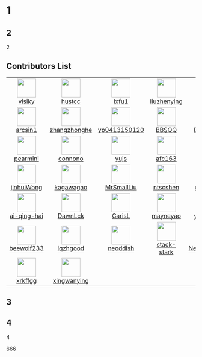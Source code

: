 # 1

## 2
2

## Contributors List

<table>
  <tr>
    <td width="150" align="center">
      <a href="https://github.com/visiky" title="visiky">
        <img src="https://avatars.githubusercontent.com/u/15646325?v=4" width="50" />
        <br />
        visiky
      </a>
    </td>
    <td width="150" align="center">
      <a href="https://github.com/hustcc" title="hustcc">
        <img src="https://avatars.githubusercontent.com/u/7856674?v=4" width="50" />
        <br />
        hustcc
      </a>
    </td>
    <td width="150" align="center">
      <a href="https://github.com/lxfu1" title="lxfu1">
        <img src="https://avatars.githubusercontent.com/u/31396322?v=4" width="50" />
        <br />
        lxfu1
      </a>
    </td>
    <td width="150" align="center">
      <a href="https://github.com/liuzhenying" title="liuzhenying">
        <img src="https://avatars.githubusercontent.com/u/11748654?v=4" width="50" />
        <br />
        liuzhenying
      </a>
    </td>
    <td width="150" align="center">
      <a href="https://github.com/zqlu" title="zqlu">
        <img src="https://avatars.githubusercontent.com/u/1142242?v=4" width="50" />
        <br />
        zqlu
      </a>
    </td>
  </tr><tr>
    <td width="150" align="center">
      <a href="https://github.com/arcsin1" title="arcsin1">
        <img src="https://avatars.githubusercontent.com/u/13724222?v=4" width="50" />
        <br />
        arcsin1
      </a>
    </td>
    <td width="150" align="center">
      <a href="https://github.com/zhangzhonghe" title="zhangzhonghe">
        <img src="https://avatars.githubusercontent.com/u/38434641?v=4" width="50" />
        <br />
        zhangzhonghe
      </a>
    </td>
    <td width="150" align="center">
      <a href="https://github.com/yp0413150120" title="yp0413150120">
        <img src="https://avatars.githubusercontent.com/u/24318174?v=4" width="50" />
        <br />
        yp0413150120
      </a>
    </td>
    <td width="150" align="center">
      <a href="https://github.com/BBSQQ" title="BBSQQ">
        <img src="https://avatars.githubusercontent.com/u/35586469?v=4" width="50" />
        <br />
        BBSQQ
      </a>
    </td>
    <td width="150" align="center">
      <a href="https://github.com/DarrenPei" title="DarrenPei">
        <img src="https://avatars.githubusercontent.com/u/42288791?v=4" width="50" />
        <br />
        DarrenPei
      </a>
    </td>
  </tr><tr>
    <td width="150" align="center">
      <a href="https://github.com/pearmini" title="pearmini">
        <img src="https://avatars.githubusercontent.com/u/49330279?v=4" width="50" />
        <br />
        pearmini
      </a>
    </td>
    <td width="150" align="center">
      <a href="https://github.com/connono" title="connono">
        <img src="https://avatars.githubusercontent.com/u/36756846?v=4" width="50" />
        <br />
        connono
      </a>
    </td>
    <td width="150" align="center">
      <a href="https://github.com/yujs" title="yujs">
        <img src="https://avatars.githubusercontent.com/u/16610138?v=4" width="50" />
        <br />
        yujs
      </a>
    </td>
    <td width="150" align="center">
      <a href="https://github.com/afc163" title="afc163">
        <img src="https://avatars.githubusercontent.com/u/507615?v=4" width="50" />
        <br />
        afc163
      </a>
    </td>
    <td width="150" align="center">
      <a href="https://github.com/mjul" title="mjul">
        <img src="https://avatars.githubusercontent.com/u/142868?v=4" width="50" />
        <br />
        mjul
      </a>
    </td>
  </tr><tr>
    <td width="150" align="center">
      <a href="https://github.com/jinhuiWong" title="jinhuiWong">
        <img src="https://avatars.githubusercontent.com/u/23117130?v=4" width="50" />
        <br />
        jinhuiWong
      </a>
    </td>
    <td width="150" align="center">
      <a href="https://github.com/kagawagao" title="kagawagao">
        <img src="https://avatars.githubusercontent.com/u/6930280?v=4" width="50" />
        <br />
        kagawagao
      </a>
    </td>
    <td width="150" align="center">
      <a href="https://github.com/MrSmallLiu" title="MrSmallLiu">
        <img src="https://avatars.githubusercontent.com/u/26038018?v=4" width="50" />
        <br />
        MrSmallLiu
      </a>
    </td>
    <td width="150" align="center">
      <a href="https://github.com/ntscshen" title="ntscshen">
        <img src="https://avatars.githubusercontent.com/u/21041458?v=4" width="50" />
        <br />
        ntscshen
      </a>
    </td>
    <td width="150" align="center">
      <a href="https://github.com/guonanci" title="guonanci">
        <img src="https://avatars.githubusercontent.com/u/12762626?v=4" width="50" />
        <br />
        guonanci
      </a>
    </td>
  </tr><tr>
    <td width="150" align="center">
      <a href="https://github.com/ai-qing-hai" title="ai-qing-hai">
        <img src="https://avatars.githubusercontent.com/u/65594180?v=4" width="50" />
        <br />
        ai-qing-hai
      </a>
    </td>
    <td width="150" align="center">
      <a href="https://github.com/DawnLck" title="DawnLck">
        <img src="https://avatars.githubusercontent.com/u/12195307?v=4" width="50" />
        <br />
        DawnLck
      </a>
    </td>
    <td width="150" align="center">
      <a href="https://github.com/CarisL" title="CarisL">
        <img src="https://avatars.githubusercontent.com/u/13416424?v=4" width="50" />
        <br />
        CarisL
      </a>
    </td>
    <td width="150" align="center">
      <a href="https://github.com/mayneyao" title="mayneyao">
        <img src="https://avatars.githubusercontent.com/u/6588202?v=4" width="50" />
        <br />
        mayneyao
      </a>
    </td>
    <td width="150" align="center">
      <a href="https://github.com/yanglbme" title="yanglbme">
        <img src="https://avatars.githubusercontent.com/u/21008209?v=4" width="50" />
        <br />
        yanglbme
      </a>
    </td>
  </tr><tr>
    <td width="150" align="center">
      <a href="https://github.com/beewolf233" title="beewolf233">
        <img src="https://avatars.githubusercontent.com/u/24711525?v=4" width="50" />
        <br />
        beewolf233
      </a>
    </td>
    <td width="150" align="center">
      <a href="https://github.com/lqzhgood" title="lqzhgood">
        <img src="https://avatars.githubusercontent.com/u/9134671?v=4" width="50" />
        <br />
        lqzhgood
      </a>
    </td>
    <td width="150" align="center">
      <a href="https://github.com/neoddish" title="neoddish">
        <img src="https://avatars.githubusercontent.com/u/6898060?v=4" width="50" />
        <br />
        neoddish
      </a>
    </td>
    <td width="150" align="center">
      <a href="https://github.com/stack-stark" title="stack-stark">
        <img src="https://avatars.githubusercontent.com/u/46991054?v=4" width="50" />
        <br />
        stack-stark
      </a>
    </td>
    <td width="150" align="center">
      <a href="https://github.com/NewByVector" title="NewByVector">
        <img src="https://avatars.githubusercontent.com/u/20186737?v=4" width="50" />
        <br />
        NewByVector
      </a>
    </td>
  </tr><tr>
    <td width="150" align="center">
      <a href="https://github.com/xrkffgg" title="xrkffgg">
        <img src="https://avatars.githubusercontent.com/u/29775873?v=4" width="50" />
        <br />
        xrkffgg
      </a>
    </td>
    <td width="150" align="center">
      <a href="https://github.com/xingwanying" title="xingwanying">
        <img src="https://avatars.githubusercontent.com/u/10885578?v=4" width="50" />
        <br />
        xingwanying
      </a>
    </td>
    <td width="150" align="center">
    </td>
    <td width="150" align="center">
    </td>
    <td width="150" align="center">
    </td>
  </tr>
</table>

## 3


## 4

4

666
